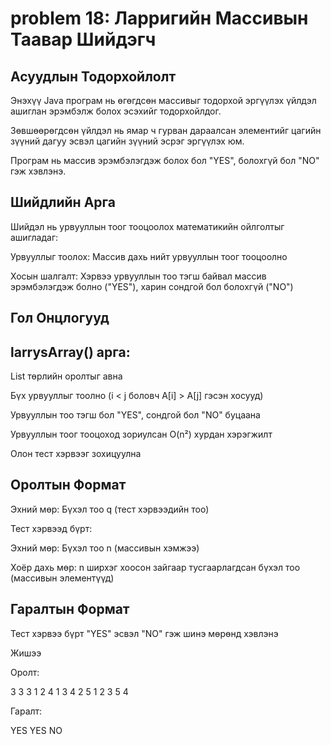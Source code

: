 # problem 18: Ларригийн Массивын Таавар Шийдэгч

## Асуудлын Тодорхойлолт

Энэхүү Java програм нь өгөгдсөн массивыг тодорхой эргүүлэх үйлдэл ашиглан эрэмбэлж болох эсэхийг тодорхойлдог. 

Зөвшөөрөгдсөн үйлдэл нь ямар ч гурван дараалсан элементийг цагийн зүүний дагуу эсвэл цагийн зүүний эсрэг эргүүлэх юм. 

Програм нь массив эрэмбэлэгдэж болох бол "YES", болохгүй бол "NO" гэж хэвлэнэ.

## Шийдлийн Арга

Шийдэл нь урвууллын тоог тооцоолох математикийн ойлголтыг ашигладаг:

Урвууллыг тоолох: Массив дахь нийт урвууллын тоог тооцоолно

Хосын шалгалт: Хэрвээ урвууллын тоо тэгш байвал массив эрэмбэлэгдэж болно ("YES"), харин сондгой бол болохгүй ("NO")

## Гол Онцлогууд

## larrysArray() арга:

List<integer> төрлийн оролтыг авна</integer>

Бүх урвууллыг тоолно (i < j боловч A[i] > A[j] гэсэн хосууд)

Урвууллын тоо тэгш бол "YES", сондгой бол "NO" буцаана

Урвууллын тоог тооцоход зориулсан O(n²) хурдан хэрэгжилт

Олон тест хэрвээг зохицуулна

## Оролтын Формат

Эхний мөр: Бүхэл тоо q (тест хэрвээдийн тоо)

Тест хэрвээд бүрт:

Эхний мөр: Бүхэл тоо n (массивын хэмжээ)

Хоёр дахь мөр: n ширхэг хоосон зайгаар тусгаарлагдсан бүхэл тоо (массивын элементүүд)

## Гаралтын Формат

Тест хэрвээ бүрт "YES" эсвэл "NO" гэж шинэ мөрөнд хэвлэнэ

Жишээ

Оролт:

3
3
3 1 2
4
1 3 4 2
5
1 2 3 5 4

Гаралт:

YES
YES
NO
